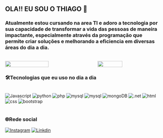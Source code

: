 ## OLA!! EU SOU O THIAGO 👋 
### Atualmente estou cursando na area TI e adoro a tecnologia por sua capacidade de transformar a vida das pessoas de maneira impactante, especialmente através da programação  que permite criar soluções e melhorando a eficiencia em diversas áreas do dia a dia.

<br>

<div style="display: flex; justify-content: space-between; align-items: center; ">
  <img src="https://github-readme-stats.vercel.app/api?username=ThhiagoCarvalho&show_icons=true&theme=radical"width="53%" >
  <img src="https://github-readme-stats.vercel.app/api/top-langs/?username=ThhiagoCarvalho&layout=compact&theme=radical" width="40%">
</div>


### 🛠Tecnologias que eu uso no dia a dia  
<div style="display: inline_block"><br/>
    <img align="center" alt="Javascript" src="https://img.shields.io/badge/JavaScript-323330?style=for-the-badge&logo=javascript&logoColor=F7DF1E"/>
    <img align="center" alt="python" src="https://img.shields.io/badge/Python-14354C?style=for-the-badge&logo=python&logoColor=white"/>
    <img align="center" alt="php" src="https://img.shields.io/badge/PHP-777BB4?style=for-the-badge&logo=php&logoColor=white"/>
    <img align="center" alt="mysql" src="https://img.shields.io/badge/MySQL-00000F?style=for-the-badge&logo=mysql&logoColor=white"/>
    <img align="center" alt="mysql" src="https://img.shields.io/badge/TypeScript-007ACC?style=for-the-badge&logo=typescript&logoColor=white"/>
    <img align="center" alt="mongoDB" src="https://img.shields.io/badge/MongoDB-4EA94B?style=for-the-badge&logo=mongodb&logoColor=white"/>
    <img align="center" alt=".net" src="https://img.shields.io/badge/.NET-5C2D91?style=for-the-badge&logo=.net&logoColor=white"/>   
    <img align="center" alt="html" src="https://img.shields.io/badge/HTML5-E34F26?style=for-the-badge&logo=html5&logoColor=white"/>
    <img align="center" alt="css" src="https://img.shields.io/badge/CSS-239120?&style=for-the-badge&logo=css3&logoColor=white"/>
    <img align="center" alt="bootstrap" src="https://img.shields.io/badge/Bootstrap-563D7C?style=for-the-badge&logo=bootstrap&logoColor=white"/>
</div><br/>

### 🌐Rede social  
[![Instagram](https://img.shields.io/badge/Instagram-E4405F?style=for-the-badge&logo=instagram&logoColor=white)](https://instagram.com/thh.carvalho/)
[![Linkdin](https://img.shields.io/badge/LinkedIn-0077B5?style=for-the-badge&logo=linkedin&logoColor=white)](https://www.linkedin.com/in/thiagocesarcarvalho/)
<br>
